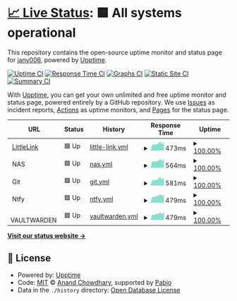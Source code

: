 # [📈 Live Status](https://upptime.cervenak.online): <!--live status--> **🟩 All systems operational**

This repository contains the open-source uptime monitor and status page for [jany006](https://upptime.cervenak.online), powered by [Upptime](https://github.com/upptime/upptime).

[![Uptime CI](https://github.com/jany006/upptime/workflows/Uptime%20CI/badge.svg)](https://github.com/jany006/upptime/actions?query=workflow%3A%22Uptime+CI%22)
[![Response Time CI](https://github.com/jany006/upptime/workflows/Response%20Time%20CI/badge.svg)](https://github.com/jany006/upptime/actions?query=workflow%3A%22Response+Time+CI%22)
[![Graphs CI](https://github.com/jany006/upptime/workflows/Graphs%20CI/badge.svg)](https://github.com/jany006/upptime/actions?query=workflow%3A%22Graphs+CI%22)
[![Static Site CI](https://github.com/jany006/upptime/workflows/Static%20Site%20CI/badge.svg)](https://github.com/jany006/upptime/actions?query=workflow%3A%22Static+Site+CI%22)
[![Summary CI](https://github.com/jany006/upptime/workflows/Summary%20CI/badge.svg)](https://github.com/jany006/upptime/actions?query=workflow%3A%22Summary+CI%22)

With [Upptime](https://upptime.js.org), you can get your own unlimited and free uptime monitor and status page, powered entirely by a GitHub repository. We use [Issues](https://github.com/jany006/upptime/issues) as incident reports, [Actions](https://github.com/jany006/upptime/actions) as uptime monitors, and [Pages](https://upptime.cervenak.online) for the status page.

<!--start: status pages-->
<!-- This summary is generated by Upptime (https://github.com/upptime/upptime) -->
<!-- Do not edit this manually, your changes will be overwritten -->
<!-- prettier-ignore -->
| URL | Status | History | Response Time | Uptime |
| --- | ------ | ------- | ------------- | ------ |
| <img alt="" src="https://icons.duckduckgo.com/ip3/cervenak.online.ico" height="13"> [LittleLink](https://cervenak.online) | 🟩 Up | [little-link.yml](https://github.com/jany006/upptime/commits/HEAD/history/little-link.yml) | <details><summary><img alt="Response time graph" src="./graphs/little-link/response-time-week.png" height="20"> 473ms</summary><br><a href="https://upptime.cervenak.online/history/little-link"><img alt="Response time 989" src="https://img.shields.io/endpoint?url=https%3A%2F%2Fraw.githubusercontent.com%2Fjany006%2Fupptime%2FHEAD%2Fapi%2Flittle-link%2Fresponse-time.json"></a><br><a href="https://upptime.cervenak.online/history/little-link"><img alt="24-hour response time 384" src="https://img.shields.io/endpoint?url=https%3A%2F%2Fraw.githubusercontent.com%2Fjany006%2Fupptime%2FHEAD%2Fapi%2Flittle-link%2Fresponse-time-day.json"></a><br><a href="https://upptime.cervenak.online/history/little-link"><img alt="7-day response time 473" src="https://img.shields.io/endpoint?url=https%3A%2F%2Fraw.githubusercontent.com%2Fjany006%2Fupptime%2FHEAD%2Fapi%2Flittle-link%2Fresponse-time-week.json"></a><br><a href="https://upptime.cervenak.online/history/little-link"><img alt="30-day response time 478" src="https://img.shields.io/endpoint?url=https%3A%2F%2Fraw.githubusercontent.com%2Fjany006%2Fupptime%2FHEAD%2Fapi%2Flittle-link%2Fresponse-time-month.json"></a><br><a href="https://upptime.cervenak.online/history/little-link"><img alt="1-year response time 989" src="https://img.shields.io/endpoint?url=https%3A%2F%2Fraw.githubusercontent.com%2Fjany006%2Fupptime%2FHEAD%2Fapi%2Flittle-link%2Fresponse-time-year.json"></a></details> | <details><summary><a href="https://upptime.cervenak.online/history/little-link">100.00%</a></summary><a href="https://upptime.cervenak.online/history/little-link"><img alt="All-time uptime 99.72%" src="https://img.shields.io/endpoint?url=https%3A%2F%2Fraw.githubusercontent.com%2Fjany006%2Fupptime%2FHEAD%2Fapi%2Flittle-link%2Fuptime.json"></a><br><a href="https://upptime.cervenak.online/history/little-link"><img alt="24-hour uptime 100.00%" src="https://img.shields.io/endpoint?url=https%3A%2F%2Fraw.githubusercontent.com%2Fjany006%2Fupptime%2FHEAD%2Fapi%2Flittle-link%2Fuptime-day.json"></a><br><a href="https://upptime.cervenak.online/history/little-link"><img alt="7-day uptime 100.00%" src="https://img.shields.io/endpoint?url=https%3A%2F%2Fraw.githubusercontent.com%2Fjany006%2Fupptime%2FHEAD%2Fapi%2Flittle-link%2Fuptime-week.json"></a><br><a href="https://upptime.cervenak.online/history/little-link"><img alt="30-day uptime 100.00%" src="https://img.shields.io/endpoint?url=https%3A%2F%2Fraw.githubusercontent.com%2Fjany006%2Fupptime%2FHEAD%2Fapi%2Flittle-link%2Fuptime-month.json"></a><br><a href="https://upptime.cervenak.online/history/little-link"><img alt="1-year uptime 99.72%" src="https://img.shields.io/endpoint?url=https%3A%2F%2Fraw.githubusercontent.com%2Fjany006%2Fupptime%2FHEAD%2Fapi%2Flittle-link%2Fuptime-year.json"></a></details>
| <img alt="" src="https://icons.duckduckgo.com/ip3/null.ico" height="13"> NAS | 🟩 Up | [nas.yml](https://github.com/jany006/upptime/commits/HEAD/history/nas.yml) | <details><summary><img alt="Response time graph" src="./graphs/nas/response-time-week.png" height="20"> 564ms</summary><br><a href="https://upptime.cervenak.online/history/nas"><img alt="Response time 972" src="https://img.shields.io/endpoint?url=https%3A%2F%2Fraw.githubusercontent.com%2Fjany006%2Fupptime%2FHEAD%2Fapi%2Fnas%2Fresponse-time.json"></a><br><a href="https://upptime.cervenak.online/history/nas"><img alt="24-hour response time 485" src="https://img.shields.io/endpoint?url=https%3A%2F%2Fraw.githubusercontent.com%2Fjany006%2Fupptime%2FHEAD%2Fapi%2Fnas%2Fresponse-time-day.json"></a><br><a href="https://upptime.cervenak.online/history/nas"><img alt="7-day response time 564" src="https://img.shields.io/endpoint?url=https%3A%2F%2Fraw.githubusercontent.com%2Fjany006%2Fupptime%2FHEAD%2Fapi%2Fnas%2Fresponse-time-week.json"></a><br><a href="https://upptime.cervenak.online/history/nas"><img alt="30-day response time 559" src="https://img.shields.io/endpoint?url=https%3A%2F%2Fraw.githubusercontent.com%2Fjany006%2Fupptime%2FHEAD%2Fapi%2Fnas%2Fresponse-time-month.json"></a><br><a href="https://upptime.cervenak.online/history/nas"><img alt="1-year response time 972" src="https://img.shields.io/endpoint?url=https%3A%2F%2Fraw.githubusercontent.com%2Fjany006%2Fupptime%2FHEAD%2Fapi%2Fnas%2Fresponse-time-year.json"></a></details> | <details><summary><a href="https://upptime.cervenak.online/history/nas">100.00%</a></summary><a href="https://upptime.cervenak.online/history/nas"><img alt="All-time uptime 99.69%" src="https://img.shields.io/endpoint?url=https%3A%2F%2Fraw.githubusercontent.com%2Fjany006%2Fupptime%2FHEAD%2Fapi%2Fnas%2Fuptime.json"></a><br><a href="https://upptime.cervenak.online/history/nas"><img alt="24-hour uptime 100.00%" src="https://img.shields.io/endpoint?url=https%3A%2F%2Fraw.githubusercontent.com%2Fjany006%2Fupptime%2FHEAD%2Fapi%2Fnas%2Fuptime-day.json"></a><br><a href="https://upptime.cervenak.online/history/nas"><img alt="7-day uptime 100.00%" src="https://img.shields.io/endpoint?url=https%3A%2F%2Fraw.githubusercontent.com%2Fjany006%2Fupptime%2FHEAD%2Fapi%2Fnas%2Fuptime-week.json"></a><br><a href="https://upptime.cervenak.online/history/nas"><img alt="30-day uptime 100.00%" src="https://img.shields.io/endpoint?url=https%3A%2F%2Fraw.githubusercontent.com%2Fjany006%2Fupptime%2FHEAD%2Fapi%2Fnas%2Fuptime-month.json"></a><br><a href="https://upptime.cervenak.online/history/nas"><img alt="1-year uptime 99.69%" src="https://img.shields.io/endpoint?url=https%3A%2F%2Fraw.githubusercontent.com%2Fjany006%2Fupptime%2FHEAD%2Fapi%2Fnas%2Fuptime-year.json"></a></details>
| <img alt="" src="https://icons.duckduckgo.com/ip3/null.ico" height="13"> Git | 🟩 Up | [git.yml](https://github.com/jany006/upptime/commits/HEAD/history/git.yml) | <details><summary><img alt="Response time graph" src="./graphs/git/response-time-week.png" height="20"> 581ms</summary><br><a href="https://upptime.cervenak.online/history/git"><img alt="Response time 935" src="https://img.shields.io/endpoint?url=https%3A%2F%2Fraw.githubusercontent.com%2Fjany006%2Fupptime%2FHEAD%2Fapi%2Fgit%2Fresponse-time.json"></a><br><a href="https://upptime.cervenak.online/history/git"><img alt="24-hour response time 475" src="https://img.shields.io/endpoint?url=https%3A%2F%2Fraw.githubusercontent.com%2Fjany006%2Fupptime%2FHEAD%2Fapi%2Fgit%2Fresponse-time-day.json"></a><br><a href="https://upptime.cervenak.online/history/git"><img alt="7-day response time 581" src="https://img.shields.io/endpoint?url=https%3A%2F%2Fraw.githubusercontent.com%2Fjany006%2Fupptime%2FHEAD%2Fapi%2Fgit%2Fresponse-time-week.json"></a><br><a href="https://upptime.cervenak.online/history/git"><img alt="30-day response time 599" src="https://img.shields.io/endpoint?url=https%3A%2F%2Fraw.githubusercontent.com%2Fjany006%2Fupptime%2FHEAD%2Fapi%2Fgit%2Fresponse-time-month.json"></a><br><a href="https://upptime.cervenak.online/history/git"><img alt="1-year response time 935" src="https://img.shields.io/endpoint?url=https%3A%2F%2Fraw.githubusercontent.com%2Fjany006%2Fupptime%2FHEAD%2Fapi%2Fgit%2Fresponse-time-year.json"></a></details> | <details><summary><a href="https://upptime.cervenak.online/history/git">100.00%</a></summary><a href="https://upptime.cervenak.online/history/git"><img alt="All-time uptime 96.91%" src="https://img.shields.io/endpoint?url=https%3A%2F%2Fraw.githubusercontent.com%2Fjany006%2Fupptime%2FHEAD%2Fapi%2Fgit%2Fuptime.json"></a><br><a href="https://upptime.cervenak.online/history/git"><img alt="24-hour uptime 100.00%" src="https://img.shields.io/endpoint?url=https%3A%2F%2Fraw.githubusercontent.com%2Fjany006%2Fupptime%2FHEAD%2Fapi%2Fgit%2Fuptime-day.json"></a><br><a href="https://upptime.cervenak.online/history/git"><img alt="7-day uptime 100.00%" src="https://img.shields.io/endpoint?url=https%3A%2F%2Fraw.githubusercontent.com%2Fjany006%2Fupptime%2FHEAD%2Fapi%2Fgit%2Fuptime-week.json"></a><br><a href="https://upptime.cervenak.online/history/git"><img alt="30-day uptime 100.00%" src="https://img.shields.io/endpoint?url=https%3A%2F%2Fraw.githubusercontent.com%2Fjany006%2Fupptime%2FHEAD%2Fapi%2Fgit%2Fuptime-month.json"></a><br><a href="https://upptime.cervenak.online/history/git"><img alt="1-year uptime 96.91%" src="https://img.shields.io/endpoint?url=https%3A%2F%2Fraw.githubusercontent.com%2Fjany006%2Fupptime%2FHEAD%2Fapi%2Fgit%2Fuptime-year.json"></a></details>
| <img alt="" src="https://icons.duckduckgo.com/ip3/null.ico" height="13"> Ntfy | 🟩 Up | [ntfy.yml](https://github.com/jany006/upptime/commits/HEAD/history/ntfy.yml) | <details><summary><img alt="Response time graph" src="./graphs/ntfy/response-time-week.png" height="20"> 479ms</summary><br><a href="https://upptime.cervenak.online/history/ntfy"><img alt="Response time 844" src="https://img.shields.io/endpoint?url=https%3A%2F%2Fraw.githubusercontent.com%2Fjany006%2Fupptime%2FHEAD%2Fapi%2Fntfy%2Fresponse-time.json"></a><br><a href="https://upptime.cervenak.online/history/ntfy"><img alt="24-hour response time 455" src="https://img.shields.io/endpoint?url=https%3A%2F%2Fraw.githubusercontent.com%2Fjany006%2Fupptime%2FHEAD%2Fapi%2Fntfy%2Fresponse-time-day.json"></a><br><a href="https://upptime.cervenak.online/history/ntfy"><img alt="7-day response time 479" src="https://img.shields.io/endpoint?url=https%3A%2F%2Fraw.githubusercontent.com%2Fjany006%2Fupptime%2FHEAD%2Fapi%2Fntfy%2Fresponse-time-week.json"></a><br><a href="https://upptime.cervenak.online/history/ntfy"><img alt="30-day response time 502" src="https://img.shields.io/endpoint?url=https%3A%2F%2Fraw.githubusercontent.com%2Fjany006%2Fupptime%2FHEAD%2Fapi%2Fntfy%2Fresponse-time-month.json"></a><br><a href="https://upptime.cervenak.online/history/ntfy"><img alt="1-year response time 844" src="https://img.shields.io/endpoint?url=https%3A%2F%2Fraw.githubusercontent.com%2Fjany006%2Fupptime%2FHEAD%2Fapi%2Fntfy%2Fresponse-time-year.json"></a></details> | <details><summary><a href="https://upptime.cervenak.online/history/ntfy">100.00%</a></summary><a href="https://upptime.cervenak.online/history/ntfy"><img alt="All-time uptime 99.54%" src="https://img.shields.io/endpoint?url=https%3A%2F%2Fraw.githubusercontent.com%2Fjany006%2Fupptime%2FHEAD%2Fapi%2Fntfy%2Fuptime.json"></a><br><a href="https://upptime.cervenak.online/history/ntfy"><img alt="24-hour uptime 100.00%" src="https://img.shields.io/endpoint?url=https%3A%2F%2Fraw.githubusercontent.com%2Fjany006%2Fupptime%2FHEAD%2Fapi%2Fntfy%2Fuptime-day.json"></a><br><a href="https://upptime.cervenak.online/history/ntfy"><img alt="7-day uptime 100.00%" src="https://img.shields.io/endpoint?url=https%3A%2F%2Fraw.githubusercontent.com%2Fjany006%2Fupptime%2FHEAD%2Fapi%2Fntfy%2Fuptime-week.json"></a><br><a href="https://upptime.cervenak.online/history/ntfy"><img alt="30-day uptime 100.00%" src="https://img.shields.io/endpoint?url=https%3A%2F%2Fraw.githubusercontent.com%2Fjany006%2Fupptime%2FHEAD%2Fapi%2Fntfy%2Fuptime-month.json"></a><br><a href="https://upptime.cervenak.online/history/ntfy"><img alt="1-year uptime 99.54%" src="https://img.shields.io/endpoint?url=https%3A%2F%2Fraw.githubusercontent.com%2Fjany006%2Fupptime%2FHEAD%2Fapi%2Fntfy%2Fuptime-year.json"></a></details>
| <img alt="" src="https://icons.duckduckgo.com/ip3/null.ico" height="13"> VAULTWARDEN | 🟩 Up | [vaultwarden.yml](https://github.com/jany006/upptime/commits/HEAD/history/vaultwarden.yml) | <details><summary><img alt="Response time graph" src="./graphs/vaultwarden/response-time-week.png" height="20"> 479ms</summary><br><a href="https://upptime.cervenak.online/history/vaultwarden"><img alt="Response time 875" src="https://img.shields.io/endpoint?url=https%3A%2F%2Fraw.githubusercontent.com%2Fjany006%2Fupptime%2FHEAD%2Fapi%2Fvaultwarden%2Fresponse-time.json"></a><br><a href="https://upptime.cervenak.online/history/vaultwarden"><img alt="24-hour response time 375" src="https://img.shields.io/endpoint?url=https%3A%2F%2Fraw.githubusercontent.com%2Fjany006%2Fupptime%2FHEAD%2Fapi%2Fvaultwarden%2Fresponse-time-day.json"></a><br><a href="https://upptime.cervenak.online/history/vaultwarden"><img alt="7-day response time 479" src="https://img.shields.io/endpoint?url=https%3A%2F%2Fraw.githubusercontent.com%2Fjany006%2Fupptime%2FHEAD%2Fapi%2Fvaultwarden%2Fresponse-time-week.json"></a><br><a href="https://upptime.cervenak.online/history/vaultwarden"><img alt="30-day response time 477" src="https://img.shields.io/endpoint?url=https%3A%2F%2Fraw.githubusercontent.com%2Fjany006%2Fupptime%2FHEAD%2Fapi%2Fvaultwarden%2Fresponse-time-month.json"></a><br><a href="https://upptime.cervenak.online/history/vaultwarden"><img alt="1-year response time 875" src="https://img.shields.io/endpoint?url=https%3A%2F%2Fraw.githubusercontent.com%2Fjany006%2Fupptime%2FHEAD%2Fapi%2Fvaultwarden%2Fresponse-time-year.json"></a></details> | <details><summary><a href="https://upptime.cervenak.online/history/vaultwarden">100.00%</a></summary><a href="https://upptime.cervenak.online/history/vaultwarden"><img alt="All-time uptime 99.69%" src="https://img.shields.io/endpoint?url=https%3A%2F%2Fraw.githubusercontent.com%2Fjany006%2Fupptime%2FHEAD%2Fapi%2Fvaultwarden%2Fuptime.json"></a><br><a href="https://upptime.cervenak.online/history/vaultwarden"><img alt="24-hour uptime 100.00%" src="https://img.shields.io/endpoint?url=https%3A%2F%2Fraw.githubusercontent.com%2Fjany006%2Fupptime%2FHEAD%2Fapi%2Fvaultwarden%2Fuptime-day.json"></a><br><a href="https://upptime.cervenak.online/history/vaultwarden"><img alt="7-day uptime 100.00%" src="https://img.shields.io/endpoint?url=https%3A%2F%2Fraw.githubusercontent.com%2Fjany006%2Fupptime%2FHEAD%2Fapi%2Fvaultwarden%2Fuptime-week.json"></a><br><a href="https://upptime.cervenak.online/history/vaultwarden"><img alt="30-day uptime 100.00%" src="https://img.shields.io/endpoint?url=https%3A%2F%2Fraw.githubusercontent.com%2Fjany006%2Fupptime%2FHEAD%2Fapi%2Fvaultwarden%2Fuptime-month.json"></a><br><a href="https://upptime.cervenak.online/history/vaultwarden"><img alt="1-year uptime 99.69%" src="https://img.shields.io/endpoint?url=https%3A%2F%2Fraw.githubusercontent.com%2Fjany006%2Fupptime%2FHEAD%2Fapi%2Fvaultwarden%2Fuptime-year.json"></a></details>

<!--end: status pages-->

[**Visit our status website →**](https://upptime.cervenak.online)

## 📄 License

- Powered by: [Upptime](https://github.com/upptime/upptime)
- Code: [MIT](./LICENSE) © [Anand Chowdhary](https://anandchowdhary.com), supported by [Pabio](https://pabio.com)
- Data in the `./history` directory: [Open Database License](https://opendatacommons.org/licenses/odbl/1-0/)

